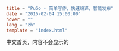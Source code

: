 ```toml
title = "PuGo - 简单写作，快速编译，智能发布"
date = "2016-02-04 15:00:00"
hover = ""
lang = "zh"
template = "index.html"
```

中文首页，内容不会显示的